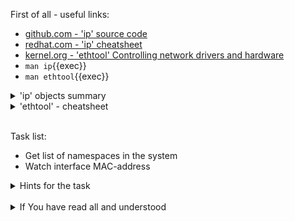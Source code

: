 First of all - useful links:

- [github.com - 'ip' source code](https://github.com/shemminger/iproute2/tree/main/ip)
- [redhat.com - 'ip' cheatsheet](https://access.redhat.com/sites/default/files/attachments/rh_ip_command_cheatsheet_1214_jcs_print.pdf)
- [kernel.org - 'ethtool' Controlling network drivers and hardware](http://www.kernel.org/pub/software/network/ethtool/)
- `man ip`{{exec}}
- `man ethtool`{{exec}}

<details><summary>'ip' objects summary</summary>
<pre>
  <strong>address</strong>    - protocol (IP or IPv6) address on a device.
  <strong>addrlabel</strong>  - label configuration for protocol address selection.
  <strong>l2tp</strong>       - tunnel ethernet over IP (L2TPv3).
  <strong>link</strong>       - network device.
  <strong>maddress</strong>   - multicast address.
  <strong>monitor</strong>    - watch for netlink messages.
  <strong>mptcp</strong>      - manage MPTCP path manager.
  <strong>mroute</strong>     - multicast routing cache entry.
  <strong>mrule</strong>      - rule in multicast routing policy database.
  <strong>neighbour</strong>  - manage ARP or NDISC cache entries.
  <strong>netns</strong>      - manage network namespaces.
  <strong>ntable</strong>     - manage the neighbor cache's operation.
  <strong>route</strong>      - routing table entry.
  <strong>rule</strong>       - rule in routing policy database.
  <strong>tcp_metrics/tcpmetrics</strong> - manage TCP Metrics.
  <strong>token</strong>      - manage tokenized interface identifiers.
  <strong>tunnel</strong>     - tunnel over IP.
  <strong>tuntap</strong>     - manage TUN/TAP devices.
  <strong>vrf</strong>        - manage virtual routing and forwarding devices.
  <strong>xfrm</strong>       - manage IPSec policies.
</pre>
</details>
<details><summary>'ethtool' - cheatsheet</summary>
<pre>
  <strong>ethtool -S &lt;interface&gt;</strong>     - statistics for the selected interface
  <strong>ethotool -P &lt;interface&gt;</strong>    - interface permanent address
  <strong>ethtool -s &lt;interface&gt; [ speed %d ]</strong>        - set interface speed
  <strong>ethtool -s &lt;interface&gt; [ autoneg on|off ]</strong>  - set interface autonegotiation
  <strong>ethtool -S &lt;interface&gt; | grep error</strong>        - get interface errors
  <strong>ethtool &lt;interface&gt;</strong>        - current settings
  <strong>ethtool --driver &lt;interface&gt;</strong>               - driver information
  <strong>ethtool --show-features &lt;interface&gt;</strong>        - all supported features
  <strong>ethtool --statistics &lt;interface&gt;</strong>           - network usage statistics
  <strong>ethtool --identify &lt;interface&gt; 10</strong>          - blink one or more LEDs on an interface for 10 seconds
  <strong>ethtool -s eth0 speed 10|100|1000 duplex half|full autoneg on|off</strong> - link speed, duplex mode, and parameter auto-negotiation
</pre>
</details><br>

Task list:
- Get list of namespaces in the system
- Watch interface MAC-address

<details><summary>Hints for the task</summary>
<pre>
<strong>Task 1:</strong>
  $ ip netns list
<br>
<strong>Task 2:</strong>
  $ ethtool -P &lt;interface&gt;
</pre>
</details>
<br>
<details><summary>If You have read all and understood</summary>
<pre>
`touch IReadAllAndUndnderstood`{{exec}}
</pre>

